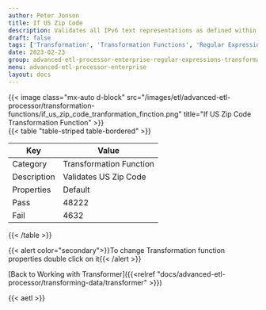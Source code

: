 ```yaml
---
author: Peter Jonson
title: If US Zip Code
description: Validates all IPv6 text representations as defined within RFC 2373
draft: false
tags: ['Transformation', 'Transformation Functions', 'Regular Expressions']
date: 2023-02-23
group: advanced-etl-processor-enterprise-regular-expressions-transformation
menu: advanced-etl-processor-enterprise
layout: docs
---
```


{{< image class="mx-auto d-block"  src="/images/etl/advanced-etl-processor/transformation-functions/if_us_zip_code_tranformation_finction.png" title="If US Zip Code Transformation Function" >}}
\
{{< table "table-striped table-bordered" >}}

| Key         | Value                   |
| ----------- | ----------------------- |
| Category    | Transformation Function |
| Description | Validates US Zip Code   |
| Properties  | Default                 |
| Pass        | 48222                   |
| Fail        | 4632                    |

{{< /table >}}

{{< alert color="secondary">}}To change Transformation function properties double click on it{{< /alert >}}

[Back to Working with Transformer]({{<relref "docs/advanced-etl-processor/transforming-data/transformer" >}})

{{< aetl >}}
